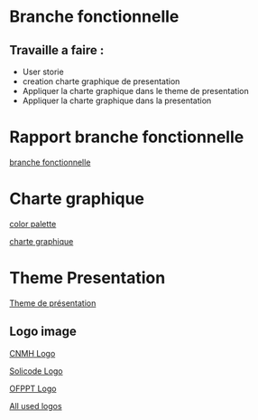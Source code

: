 # Branche fonctionnelle
## Travaille a faire :
- User storie 
- creation charte graphique de presentation  
-  Appliquer la charte graphique dans le theme de presentation 
- Appliquer  la charte graphique dans la presentation

# Rapport branche fonctionnelle
[branche fonctionnelle](https://docs.google.com/document/d/1ChcaLO0gb-rc4wh6fTCoORnpx5wyOrUke7OMOUXfbbQ/edit?usp=sharing)


# Charte graphique
[color palette](https://color.adobe.com/fr/create/color-wheel) 

[charte graphique](https://docs.google.com/document/d/1avWRTeFwcuZRN-VnZd5rcFP2J2mnGhAlxkGRyVZSGDk/edit)

# Theme Presentation

[Theme de présentation](https://docs.google.com/presentation/d/1wlWOs51PktniqZg0dg993LlkrrgIIgD2bcYuloskamw/edit#slide=id.p)

## Logo image
[CNMH Logo ](https://lh3.googleusercontent.com/keep-bbsk/AG3SVnDNUqU1PnJgkvU3MgHGrSrUZ_9sQnnS41e5pPiXENGgzcb3RegIyv5B6uyTNh63FAFOVIB_ThhiSTm1XnI8Xpe1FRZXF5EkIT4MdE3qwejzWkA=s512)

[Solicode Logo ](https://lh3.googleusercontent.com/keep-bbsk/AG3SVnAdlpRoy6Cs13os5m4CuoJ2OrJ6DwxnGb7h37MgNYwWrw6gEOloyZ-JJVtp942P60UQP3qAy5C0IckgUIdCVa0tOTywS1zMwSs5Iw5EvH7tn6k=s512)

[OFPPT Logo ](https://lh3.googleusercontent.com/keep-bbsk/AG3SVnDulQfqQiJMl-vEeV7VGEbxfCucF98Xwu-_33kmr7nL2f1qahA3f48Ero1eZGWWoGwU8-8IpeJ20Ph41tfrPyGRME-xKxll98IhxmuUNfeGaxBS=s300)


[All used logos](https://docs.google.com/document/d/1WfMe91BvddGaOmxz0usR-dpOietgO5iYy1aYWl-gw2s/edit?usp=sharing)
